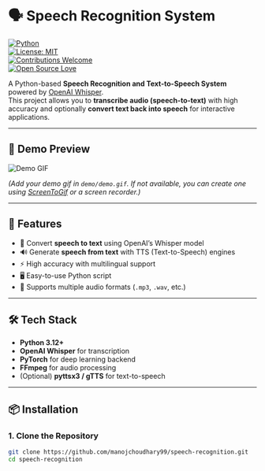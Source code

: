 # 🗣️ Speech Recognition System  

[![Python](https://img.shields.io/badge/Python-3.12+-blue?logo=python&logoColor=white)](https://www.python.org/)  
[![License: MIT](https://img.shields.io/badge/License-MIT-green.svg)](LICENSE)  
[![Contributions Welcome](https://img.shields.io/badge/Contributions-Welcome-brightgreen.svg?logo=github)](https://github.com/manojchoudhary99/speech-recognition/pulls)  
[![Open Source Love](https://badges.frapsoft.com/os/v1/open-source.svg?v=103)](https://github.com/manojchoudhary99)  

A Python-based **Speech Recognition and Text-to-Speech System** powered by [OpenAI Whisper](https://github.com/openai/whisper).  
This project allows you to **transcribe audio (speech-to-text)** with high accuracy and optionally **convert text back into speech** for interactive applications.  

---

## 🎥 Demo Preview  

![Demo GIF](demo/demo.gif)  

*(Add your demo gif in `demo/demo.gif`. If not available, you can create one using [ScreenToGif](https://www.screentogif.com/) or a screen recorder.)*  

---

## 🚀 Features
- 🎤 Convert **speech to text** using OpenAI’s Whisper model  
- 🔊 Generate **speech from text** with TTS (Text-to-Speech) engines  
- ⚡ High accuracy with multilingual support  
- 🖥️ Easy-to-use Python script  
- 📂 Supports multiple audio formats (`.mp3`, `.wav`, etc.)  

---

## 🛠️ Tech Stack
- **Python 3.12+**  
- **OpenAI Whisper** for transcription  
- **PyTorch** for deep learning backend  
- **FFmpeg** for audio processing  
- (Optional) **pyttsx3 / gTTS** for text-to-speech  

---

## 📦 Installation

### 1. Clone the Repository
```bash
git clone https://github.com/manojchoudhary99/speech-recognition.git
cd speech-recognition
